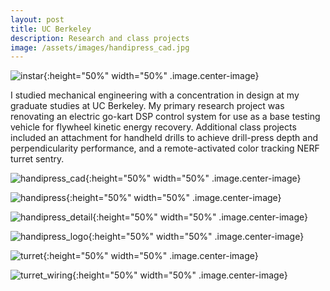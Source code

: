 ```yaml
---
layout: post
title: UC Berkeley
description: Research and class projects
image: /assets/images/handipress_cad.jpg
---
```


![instar](/assets/images/instar.jpg){:height="50%" width="50%" .image.center-image}

I studied mechanical engineering with a concentration in design at my graduate studies at UC 
Berkeley. My primary research project was renovating an electric go-kart DSP control system
for use as a base testing vehicle for flywheel kinetic energy recovery. Additional class projects
included an attachment for handheld drills to achieve drill-press depth and perpendicularity
 performance, and a remote-activated color tracking NERF turret sentry.

![handipress_cad](/assets/images/handipress_cad.jpg){:height="50%" width="50%" .image.center-image}

![handipress](/assets/images/handipress.jpg){:height="50%" width="50%" .image.center-image}

![handipress_detail](/assets/images/handipress_detail.jpg){:height="50%" width="50%" .image.center-image}

![handipress_logo](/assets/images/handipress_logo.jpg){:height="50%" width="50%" .image.center-image}

![turret](/assets/images/turret.png){:height="50%" width="50%" .image.center-image}

![turret_wiring](/assets/images/turret_wiring.png){:height="50%" width="50%" .image.center-image}
